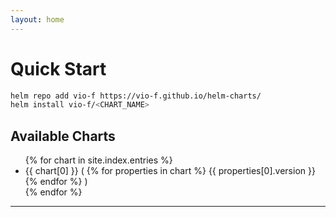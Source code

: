 ```yaml
---
layout: home
---
```


# [](#header-1)Quick Start

```bash
helm repo add vio-f https://vio-f.github.io/helm-charts/
helm install vio-f/<CHART_NAME>
```
## [](#header-2)Available Charts

> <LIST of Charts>
<ul>
{% for chart in site.index.entries %}
  <li>{{ chart[0] }} (  
  	{% for properties in chart %}
		{{ properties[0].version }}
  	{% endfor %}
   )</li>
{% endfor %}
</ul>

---
